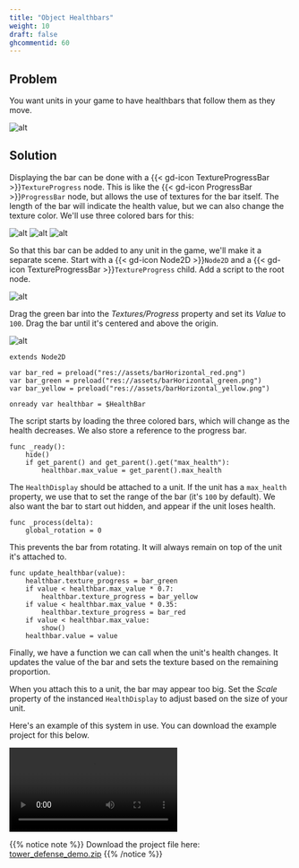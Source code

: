```yaml
---
title: "Object Healthbars"
weight: 10
draft: false
ghcommentid: 60
---
```


## Problem

You want units in your game to have healthbars that follow them as they move.

![alt](/godot_recipes/3.x/img/unit_healthbar_preview.png)

## Solution

Displaying the bar can be done with a {{< gd-icon TextureProgressBar >}}`TextureProgress` node. This is like the {{< gd-icon ProgressBar >}}`ProgressBar` node, but allows the use of textures for the bar itself. The length of the bar will indicate the health value, but we can also change the texture color. We'll use three colored bars for this:

![alt](/godot_recipes/3.x/img/barHorizontal_green.png)
![alt](/godot_recipes/3.x/img/barHorizontal_yellow.png)
![alt](/godot_recipes/3.x/img/barHorizontal_red.png)

So that this bar can be added to any unit in the game, we'll make it a separate scene. Start with a {{< gd-icon Node2D >}}`Node2D` and a {{< gd-icon TextureProgressBar >}}`TextureProgress` child. Add a script to the root node.

![alt](/godot_recipes/3.x/img/unit_healthbar_nodes.png)

Drag the green bar into the _Textures/Progress_ property and set its _Value_ to `100`. Drag the bar until it's centered and above the origin.

![alt](/godot_recipes/3.x/img/unit_healthbar_layout.png)

```gdscript
extends Node2D

var bar_red = preload("res://assets/barHorizontal_red.png")
var bar_green = preload("res://assets/barHorizontal_green.png")
var bar_yellow = preload("res://assets/barHorizontal_yellow.png")

onready var healthbar = $HealthBar
```

The script starts by loading the three colored bars, which will change as the health decreases. We also store a reference to the progress bar.

```gdscript
func _ready():
    hide()
    if get_parent() and get_parent().get("max_health"):
        healthbar.max_value = get_parent().max_health
```

The `HealthDisplay` should be attached to a unit. If the unit has a `max_health` property, we use that to set the range of the bar (it's `100` by default). We also want the bar to start out hidden, and appear if the unit loses health.

```gdscript
func _process(delta):
    global_rotation = 0
```

This prevents the bar from rotating. It will always remain on top of the unit it's attached to.

```gdscript
func update_healthbar(value):
    healthbar.texture_progress = bar_green
    if value < healthbar.max_value * 0.7:
        healthbar.texture_progress = bar_yellow
    if value < healthbar.max_value * 0.35:
        healthbar.texture_progress = bar_red
    if value < healthbar.max_value:
        show()
    healthbar.value = value
```

Finally, we have a function we can call when the unit's health changes. It updates the value of the bar and sets the texture based on the remaining proportion.

When you attach this to a unit, the bar may appear too big. Set the _Scale_ property of the instanced `HealthDisplay` to adjust based on the size of your unit.

Here's an example of this system in use. You can download the example project for this below.

<video controls src="/godot_recipes/3.x/img/tower_def_demo.webm"></video>

{{% notice note %}}
Download the project file here: [tower_defense_demo.zip](/godot_recipes/3.x/files/tower_defense_demo.zip)
{{% /notice %}}